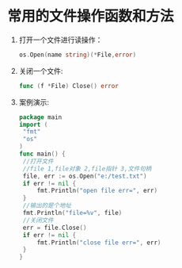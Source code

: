 # 常用的文件操作函数和方法

1. 打开一个文件进行读操作：

   ```go
   os.Open(name string)(*File,error)
   ```

2. 关闭一个文件:

   ```go
   func (f *File) Close() error
   ```

3. 案例演示:

   ```go
   package main
   import (
   	"fmt"
   	"os"
   )
   func main() {
   	//打开文件
   	//file 1,file对象 2,file指针 3,文件句柄
   	file, err := os.Open("e:/test.txt")
   	if err != nil {
   		fmt.Println("open file err=", err)
   	}
   	//输出的是个地址
   	fmt.Println("file=%v", file)
   	//关闭文件
   	err = file.Close()
   	if err != nil {
   		fmt.Println("close file err=", err)
   	}
   }
   
   ```

   